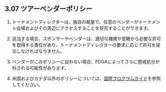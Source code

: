 ## 3.07 ツアーベンダーポリシー

1. トーナメントディレクターは、独自の裁量で、任意のベンダーがトーナメント会場およびその周辺にアクセスすることを拒否することができます。

1. 該当する場合、スポンサーやベンダーは、適切な機関や管轄から必要な許可を取得する責任があり、トーナメントディレクターの要求に応じて許可を提示しなければなりません。

1. ベンダーがこのポリシーに従わない場合、PDGAによってさらに懲戒処分が科される可能性があります。

1. 米国およびカナダ以外のポリシーについては、[国際プログラムガイド]()を参照してください。
